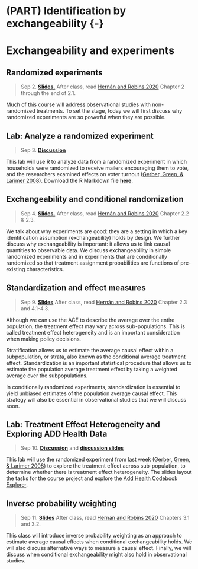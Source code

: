 # (PART) Identification by exchangeability {-}

# Exchangeability and experiments


## Randomized experiments

> Sep 2. [**Slides.**](assets/slides/2-1_random_experiments.pdf)
After class, read [Hernán and Robins 2020](https://www.hsph.harvard.edu/miguel-hernan/causal-inference-book/) Chapter 2 through the end of 2.1.

Much of this course will address observational studies with non-randomized treatments. To set the stage, today we will first discuss why randomized experiments are so powerful when they are possible.

## Lab: Analyze a randomized experiment

> Sep 3. [**Discussion**](discussion-2.-analyzing-an-experiment-in-r)

This lab will use R to analyze data from a randomized experiment in which households were randomized to receive mailers encouraging them to vote, and the researchers examined effects on voter turnout ([Gerber, Green, & Larimer 2008](https://doi.org/10.1017/S000305540808009X)). Download the R Markdown file [**here**](assets/discussions/discussion2.Rmd).

## Exchangeability and conditional randomization

> Sep 4. [**Slides.**](assets/slides/2-2_exchangeability.pdf)
After class, read [Hernán and Robins 2020](https://www.hsph.harvard.edu/miguel-hernan/causal-inference-book/) Chapter 2.2 & 2.3.

We talk about why experiments are good: they are a setting in which a key identification assumption (exchangeability) holds by design. We further discuss why exchangeability is important: it allows us to link causal quantities to observable data. We discuss exchangeability in simple randomized experiments and in experiments that are conditionally randomized so that treatment assignment probabilities are functions of pre-existing characteristics.

## Standardization and effect measures

> Sep 9. [**Slides**](assets/slides/2-3_standardization_and_gen.pdf)
After class, read [Hernán and Robins 2020](https://www.hsph.harvard.edu/miguel-hernan/causal-inference-book/) Chapter 2.3 and 4.1-4.3.

Although we can use the ACE to describe the average over the entire population, the treatment effect may vary across sub-populations. This is called treatment effect heterogeneity and is an important consideration when making policy decisions.

Stratification allows us to estimate the average causal effect within a subpopulation, or strata, also known as the conditional average treatment effect. Standardization is an important statistical procedure that allows us to estimate the population average treatment effect by taking a weighted average over the subpopulations. 

In conditionally randomized experiments, standardization is essential to yield unbiased estimates of the population average causal effect. This strategy will also be essential in observational studies that we will discuss soon.

## Lab: Treatment Effect Heterogeneity and Exploring ADD Health Data

> Sep 10. [**Discussion**](discussion-3.-treatment-effect-heterogneity-in-an-experiment) and [**discussion slides**](assets/discussions/discussion3-addHealth.pdf)

This lab will use the randomized experiment from last week ([Gerber, Green, & Larimer 2008](https://doi.org/10.1017/S000305540808009X)) to explore the treatment effect across sub-population, to determine whether there is treatment effect heterogeneity. The slides layout the tasks for the course project and explore the [Add Health Codebook Explorer](https://addhealth.cpc.unc.edu/documentation/codebook-explorer).


## Inverse probability weighting

> Sep 11. [**Slides**](assets/slides/2-4_ipw_fa25.pdf)
After class, read [Hernán and Robins 2020](https://www.hsph.harvard.edu/miguel-hernan/causal-inference-book/) Chapters 3.1 and 3.2.

This class will introduce inverse probability weighting as an approach to estimate average causal effects when conditional exchangeability holds. We will also discuss alternative ways to measure a causal effect. Finally, we will discuss when conditional exchangeability might also hold in observational studies.

